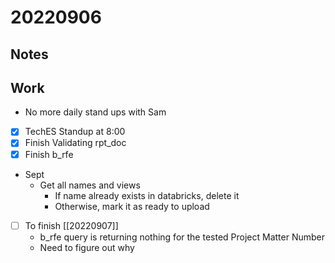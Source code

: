 # 20220906
## Notes

## Work
- No more daily stand ups with Sam
- [x] TechES Standup at 8:00
- [x] Finish Validating rpt_doc
- [x] Finish b_rfe
- Sept
	- Get all names and views
		- If name already exists in databricks, delete it
		- Otherwise, mark it as ready to upload
- [ ] To finish [[20220907]]
	- b_rfe query is returning nothing for the tested Project Matter Number
	- Need to figure out why